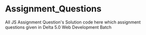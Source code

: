 # Assignment_Questions
All JS Assignment Question's Solution code here which assignment questions given in Delta 5.0 Web Development Batch
